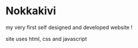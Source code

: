 # Nokkakivi
my very first self designed and developed website !

site uses html, css and javascript

